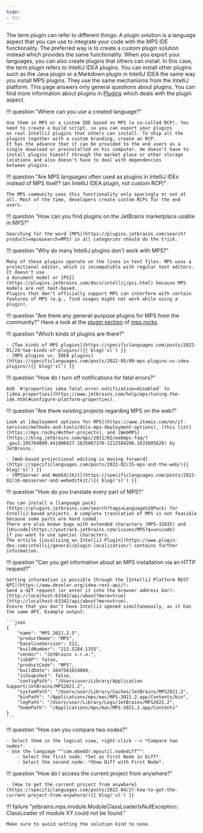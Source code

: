 ```yaml
---
hide:
- toc
---
```


The term *plugin* can refer to different things: A plugin solution is a language aspect that you can use to integrate your code
with the MPS IDE functionality. The preferred way is to create a custom plugin solution instead which provides the same functionality. When you export your languages,
you can also create plugins that others can install. In this case, the term
*plugin* refers to IntelliJ IDEA plugins. You can install other plugins such as the Java plugin or a Markdown plugin in IntelliJ IDEA
the same way you install MPS plugins. They use the same mechanisms from the IntelliJ platform.
This page answers only general questions about plugins. You can find more information about plugins in [Plugins](plugins.md)
which deals with the plugin aspect.

!!! question "Where can you use a created language?"

    Use them in MPS or a custom IDE based on MPS (a so-called RCP). You need to create a build script, so you can export your plugins
    as real IntelliJ plugins that others can install. To ship all the plugins together with a custom branding, create an RCP.
    It has the advance that it can be provided to the end users as a single download or preinstalled on his computer. He doesn't have to
    install plugins himself through the market place or other storage locations and also doesn't have to deal with dependencies
    between plugins.

!!! question "Are MPS languages often used as plugins in IntelliJ IDEs instead of MPS itself? (an IntelliJ IDEA plugin, not custom RCP)"

    The MPS community uses this functionality only sparingly or not at all. Most of the time, developers create custom RCPs for the end users.

!!! question "How can you find plugins on the JetBrains marketplace usable in MPS?"

    Searching for the word [MPS](https://plugins.jetbrains.com/search?products=mps&search=MPS) in all categories should do the trick.

!!! question "Why do many IntelliJ plugins don't work with MPS?"

    Many of these plugins operate on the lines in text files. MPS uses a projectional editor, which is incompatible with regular text editors. It doesn't use
    a document model or [PSI](https://plugins.jetbrains.com/docs/intellij/psi.html) because MPS models are not text-based.
    Plugins that don’t officially support MPS can interfere with certain features of MPS (e.g., find usages might not work while using a plugin).

!!! question "Are there any general-purpose plugins for MPS from the community?"
    Have a look at the [plugin section](https://mps.rocks/#awesome-MPS) of [mps.rocks](https://mps.rocks).

!!! question "Which kinds of plugins are there?"

    - [Two kinds of MPS plugins](https://specificlanguages.com/posts/2022-01/24-two-kinds-of-plugins/){{ blog('sl') }}
    - [MPS plugins vs. IDEA plugins](https://specificlanguages.com/posts/2022-05/09-mps-plugins-vs-idea-plugins/){{ blog('sl') }}

!!! question "How do I turn off notifications for fatal errors?"

    Add `#!properties idea.fatal.error.notification=disabled` to [idea.properties](https://www.jetbrains.com/help/mps/tuning-the-ide.html#configure-platform-properties).

!!! question "Are there existing projects regarding MPS on the web?"

    Look at [deployment options for MPS](https://www.itemis.com/en/it-services/methods-and-tools/dsls-mps-deployment-options), [this list](https://mps.rocks/#other-projects), and [WebMPS](https://blog.jetbrains.com/mps/2021/02/webmps-faq/?_ga=2.195764009.441906427.1635067376-1212584208.1633605628) by JetBrains.
    
    - [Web-based projectional editing is moving forward](https://specificlanguages.com/posts/2022-02/15-mps-and-the-web/){{ blog('sl') }}
    - [MPSServer and WebEditKit](https://specificlanguages.com/posts/2022-02/16-mpsserver-and-webeditkit/){{ blog('sl') }}

!!! question "How do you translate every part of MPS?"

    You can install a [language pack](https://plugins.jetbrains.com/search?tags=Language%20Pack) for IntelliJ-based projects. A complete translation of MPS is not feasible because some parts are hard coded. 
    There are also known bugs with extended characters (MPS-31835) and [Unicode](https://youtrack.jetbrains.com/issues/MPS?q=unicode)
    if you want to use special characters.
    The article [Localizing an IntelliJ Plugin](https://www.plugin-dev.com/intellij/general/plugin-localization/) contains further information.

!!! question "Can you get information about an MPS installation via an HTTP request?"

    Getting information is possible through the [IntelliJ Platform REST API](https://www.develar.org/idea-rest-api/):
    Send a GET request (or enter it into the browser address bar): [http://localhost:63342/api/about?more=true](http://localhost:63342/api/about?more=true).
    Ensure that you don’t have IntelliJ opened simultaneously, as it has the same API. Example output:

    ```json
    {
        "name": "MPS 2021.2.5",
        "productName": "MPS",
        "baselineVersion": 212,
        "buildNumber": "212.5284.1355",
        "vendor": "JetBrains s.r.o.",
        "isEAP": false,
        "productCode": "MPS",
        "buildDate": 1647561654804,
        "isSnapshot": false,
        "configPath": "/Users/user/Library/Application Support/JetBrains/MPS2021.2",
        "systemPath": "/Users/user/Library/Caches/JetBrains/MPS2021.2",
        "binPath": "/Applications/mps/mac/MPS-2021.2.app/Contents/bin",
        "logPath": "/Users/user/Library/Logs/JetBrains/MPS2021.2",
        "homePath": "/Applications/mps/mac/MPS-2021.2.app/Contents"
    }
    ```

!!! question "How can you compare two nodes?"

    - Select them in the logical view, right-click --> *Compare two nodes*.
    - Use the language ^^com.mbeddr.mpsutil.nodediff^^:
        - Select the first node: *Set as First Node in Diff*.
        - Select the second node: *Show Diff with First Node*.

!!! question "How do I access the current project from anywhere?"

    - [How to get the current project from anywhere](https://specificlanguages.com/posts/2022-04/27-how-to-get-the-current-project-from-anywhere/){{ blog('sl') }}

!!! failure "jetbrains.mps.module.ModuleClassLoaderIsNullException: ClassLoader of module XY could not be found."
    
    Make sure to avoid setting the solution kind to none.